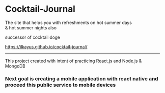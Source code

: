 # Cocktail-Journal

The site that helps you with refreshments on hot summer days  
& hot summer nights also

successor of cocktail doge

https://ilkayus.github.io/cocktail-journal/

---

This project created with intent of practicing React.js and Node.js & MongoDB

### Next goal is creating a mobile application with react native and proceed this public service to mobile devices
